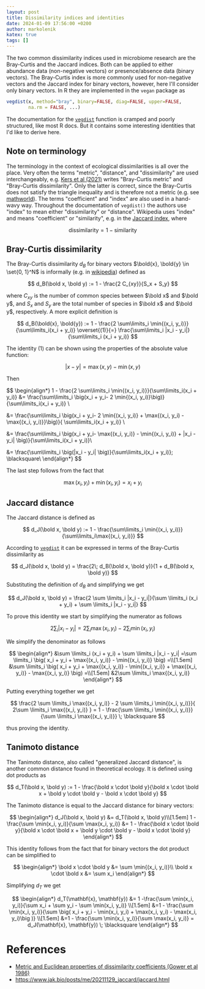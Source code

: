 ```yaml
---
layout: post
title: Dissimilarity indices and identities
date: 2024-01-09 17:56:00 +0200
author: markolenik
katex: true
tags: []
---
```

The two common dissimilarity indices used in microbiome research are the Bray-Curtis and the Jaccard indices.
Both can be applied to either abundance data (non-negative vectors) or presence/absence data (binary vectors). 
The Bray-Curtis index is more commonly used for non-negative vectors and the Jaccard index for binary vectors, however, here I'll consider only binary vectors.
In R they are implemented in the `vegan` package as

```R
vegdist(x, method="bray", binary=FALSE, diag=FALSE, upper=FALSE, 
        na.rm = FALSE, ...) 
```

The documentation for the [`vegdist`](https://rdrr.io/cran/vegan/man/vegdist.html) function is cramped and poorly structured, like most R docs.
But it contains some interesting identities that I'd like to derive here.

## Note on terminology
The terminology in the context of ecological dissimilarities is all over the place.
Very often the terms "metric", "distance", and "dissimilarity" are used interchangeably, e.g. [Kers et al (2021)](https://www.ncbi.nlm.nih.gov/pmc/articles/PMC8928147/) writes "Bray-Curtis metric" and "Bray-Curtis dissimilarity".
Only the latter is correct, since the Bray-Curtis does not satisfy the triangle inequality and is therefore not a metric (e.g. see [mathworld](https://mathworld.wolfram.com/Metric.html)).
The terms "coefficient" and "index" are also used in a hand-wavy way.
Throughout the documentation of `vegdist()` the authors use "index" to mean either "dissimilarity" or "distance".
Wikipedia uses "index" and means "coefficient" or "similarity", e.g. in the [Jaccard index](https://en.wikipedia.org/wiki/Jaccard_index), where

$$
\text{dissimilarity} = 1 - \text{similarity}
$$

## Bray-Curtis dissimilarity
The Bray-Curtis dissimilarity $d_B$ for binary vectors $\bold{x}, \bold{y} \in \set{0, 1}^N$ is informally (e.g. in [wikipedia](https://en.wikipedia.org/wiki/Bray-Curtis_dissimilarity)) defined as

$$
d_B(\bold x, \bold y) := 1 - \frac{2 C_{xy}}{S_x + S_y}
$$

where $C_{xy}$ is the number of common species between $\bold x$ and $\bold y$, and $S_x$ and $S_y$ are the total number of species in $\bold x$ and $\bold y$, respectively.
A more explicit definition is 

$$
d_B(\bold{x}, \bold{y}) := 1 - \frac{2 \sum\limits_i \min{(x_i, y_i)}}{\sum\limits_i(x_i + y_i)} \overset{(1)}{=} \frac{\sum\limits_i |x_i - y_i|}{\sum\limits_i (x_i + y_i)}
$$

The identity $(1)$ can be shown using the properties of the absolute value function:

$$
|x - y| = \max{(x, y)} - \min{(x, y)} 
$$

Then 

$$
\begin{align*}
1 - \frac{2 \sum\limits_i \min{(x_i, y_i)}}{\sum\limits_i(x_i + y_i)} &= \frac{\sum\limits_i \big(x_i + y_i- 2 \min{(x_i, y_i)}\big)}{\sum\limits_i(x_i + y_i)} \\

&= \frac{\sum\limits_i \big(x_i + y_i- 2 \min{(x_i, y_i)} + \max{(x_i, y_i) - \max{(x_i, y_i)}}\big)}{ \sum\limits_i(x_i + y_i)} \\

&= \frac{\sum\limits_i \big(x_i + y_i- \max{(x_i, y_i)} - \min{(x_i, y_i)} + |x_i - y_i| \big)}{\sum\limits_i(x_i + y_i)}\\

&= \frac{\sum\limits_i \big(|x_i - y_i| \big)}{\sum\limits_i(x_i + y_i)}\; \blacksquare\\
\end{align*}
$$

The last step follows from the fact that 

$$\max{(x_i, y_i)} + \min{(x_i, y_i)} = x_i + y_i$$




## Jaccard distance
The Jaccard distance is defined as

$$
d_J(\bold x, \bold y) := 1 - \frac{\sum\limits_i \min{(x_i, y_i)}}{\sum\limits_i\max{(x_i, y_i)}}
$$

According to [`vegdist`](https://rdrr.io/cran/vegan/man/vegdist.html) it can be expressed in terms of the Bray-Curtis dissimilarity as

$$
d_J(\bold x, \bold y) = \frac{2\; d_B(\bold x, \bold y)}{1 + d_B(\bold x, \bold y)}
$$

Substituting the definition of $d_B$ and simplifying we get

$$
d_J(\bold x, \bold y) = \frac{2 \sum \limits_i |x_i - y_i|}{\sum \limits_i (x_i + y_i) + \sum \limits_i |x_i - y_i|}
$$

To prove this identity we start by simplifying the numerator as follows

$$
2 \sum_i |x_i - y_i| = 2 \sum_i \max{(x_i, y_i)} - 2 \sum_i \min{(x_i, y_i)}
$$

We simplify the denominator as follows

$$
\begin{align*}
&\sum \limits_i (x_i + y_i) + \sum \limits_i |x_i - y_i| =\sum \limits_i \big( x_i + y_i + \max{(x_i, y_i)} - \min{(x_i, y_i)} \big) =\\[1.5em]
&\sum \limits_i \big( x_i + y_i + \max{(x_i, y_i)} - \min{(x_i, y_i)} + \max{(x_i, y_i)} - \max{(x_i, y_i)} \big) =\\[1.5em]
&2\sum \limits_i \max{(x_i, y_i)}
\end{align*}
$$

Putting everything together we get

$$
\frac{2 \sum \limits_i \max{(x_i, y_i)} - 2 \sum \limits_i \min{(x_i, y_i)}}{ 2\sum \limits_i \max{(x_i, y_i)} } =
 1 - \frac{\sum \limits_i \min{(x_i, y_i)}}{\sum \limits_i \max{(x_i, y_i)}} \; \blacksquare
$$

thus proving the identity.

## Tanimoto distance
The Tanimoto distance, also called "generalized Jaccard distance", is another common distance found in theoretical ecology.
It is defined using dot products as

$$
d_T(\bold x, \bold y) := 1 - \frac{\bold x \cdot \bold y}{\bold x \cdot \bold x + \bold y \cdot \bold y - \bold x \cdot \bold y}
$$

The Tanimoto distance is equal to the Jaccard distance for binary vectors:

$$
\begin{align*}
d_J(\bold x, \bold y) &= d_T(\bold x, \bold y)\\[1.5em]
1 - \frac{\sum \min(x_i, y_i)}{\sum \max(x_i, y_i)} &= 1 - \frac{\bold x \cdot \bold y}{\bold x \cdot \bold x + \bold y \cdot \bold y - \bold x \cdot \bold y}
\end{align*}
$$

This identity follows from the fact that for binary vectors the dot product can be simplified to 

$$
\begin{align*}
\bold x \cdot \bold y &= \sum \min{(x_i, y_i)}\\
\bold x \cdot \bold x &= \sum x_i
\end{align*}
$$

Simplifying $d_T$ we get 

$$
\begin{align*}
d_T(\mathbf{x}, \mathbf{y}) &= 1 -\frac{\sum \min(x_i, y_i)}{\sum x_i + \sum y_i - \sum \min(x_i, y_i)} \\[1.5em]
&=1 - \frac{\sum \min(x_i, y_i)}{\sum \big( x_i + y_i - \min(x_i, y_i) + \max(x_i, y_i) - \max(x_i, y_i)\big )} \\[1.5em]
&=1 - \frac{\sum \min(x_i, y_i)}{\sum \max(x_i, y_i)} = d_J(\mathbf{x}, \mathbf{y}) \; \blacksquare
\end{align*}
$$

# References
* [Metric and Euclidean properties of dissimilarity coefficients (Gower et al 1986)](https://link.springer.com/article/10.1007/BF01896809)
* <https://www.jak.bio/posts/me/20211129_jaccard/jaccard.html>